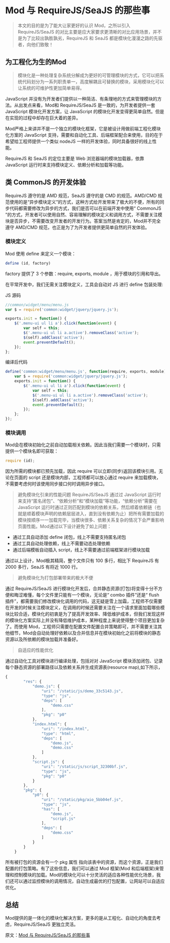 # Mod 与 RequireJS/SeaJS 的那些事

> 本文的目的是为了能大让家更好的认识 Mod，之所以引入 RequireJS/SeaJS 的对比主要是应大家要求更清晰的对比应用场景，并不是为了比较出孰胜孰劣，RequireJS 和 SeaJS 都是模块化漫漫之路的先驱者，向他们致敬！

## 为工程化为生的Mod
> 模块化是一种处理复杂系统分解成为更好的可管理模块的方式，它可以把系统代码划分为一系列职责单一，高度解耦且可替换的模块，采用模块化可以让系统的可维护性更加简单易得。

JavaScript 并没有为开发者们提供以一种简洁、有条理地的方式来管理模块的方法。从出发点来看，Mod和 RequireJS/SeaJS 是一致的，为开发者提供一套 JavaScript 模块化开发方案，让 JavaScript 的模块化开发变得更简单自然。但是在实现的过程中却存在巨大着的差异。

Mod严格上来讲并不是一个独立的模块化框架，它是被设计用做前端工程化模块化方案的 JavaScript 支持，需要和自动化工具、后端框架配合来使用，目的在于希望给工程师提供一个类似 nodeJS 一样的开发体验，同时具备很好的线上性能。

RequireJS 和 SeaJS 的定位主要是 Web 浏览器端的模块加载器，依靠 JavaScript 运行时来支持模块定义、依赖分析和加载等功能。

## 类 CommonJS 的开发体验

RequireJS 遵守的是 AMD 规范，SeaJS 遵守的是 CMD 的规范。AMD/CMD 规范使用的是“异步模块定义”的方式，这种方式给开发带来了极大的不便，所有的同步代码都需要修改为异步的方式，我们是否可以在前端开发中使用“ CommonJS ”的方式，开发者可以使用自然、容易理解的模块定义和调用方式，不需要关注模块是否异步，不需要改变开发者的开发行为。答案当然是肯定的，Mod并不完全遵守 AMD/CMD 规范，也正是为了为开发者提供更简单自然的开发体验。

### 模块定义

Mod 使用 define 来定义一个模块：
```javascript
define (id, factory)
```
factory 提供了 3 个参数：require, exports, module ，用于模块的引用和导出。

在平常开发中，我们无需关注模块定义，工具会自动对 JS 进行 define 包装处理:

JS 源码
```javascript
//common/widget/menu/menu.js
var $ = require('common:widget/jquery/jquery.js');

exports.init = function() {
    $('.menu-ui ul li a').click(function(event) {
        var self = this;
        $('.menu-ui ul li a.active').removeClass('active');
        $(self).addClass('active');
        event.preventDefault();
    });
};
```

编译后代码
```javascript
define('common:widget/menu/menu.js', function(require, exports, module){
    var $ = require('common:widget/jquery/jquery.js');
    exports.init = function() {
        $('.menu-ui ul li a').click(function(event) {
            var self = this;
            $('.menu-ui ul li a.active').removeClass('active');
            $(self).addClass('active');
            event.preventDefault();
        });
    };
});
```

### 模块调用

Mod会在模块初始化之前自动加载相关依赖。因此当我们需要一个模块时，只需提供一个模块名即可获取：
```javascript
require (id);
```
因为所需的模块都已预先加载，因此 require 可以立即(同步)返回该模块引用。无论在页面的 script 还是模块内部，工程师都可以放心通过 require 来加载模块，不需要考虑何时该使用同步接口何时调用异步接口。

> 避免模块化引来的性能问题
RequireJS/SeaJS 通过过 JavaScript 运行时来支持“匿名闭包”、“依赖分析”和“模块加载”等功能，“依赖分析”需要在 JavaScript 运行时通过正则匹配到模块的依赖关系，然后顺着依赖链（也就是顺着模块声明的依赖层层进入，直到没有依赖为止）把所有需要加载的模块按顺序一一加载完毕，当模块很多、依赖关系复杂的情况下会严重影响页面性能。Mod通过以下设计避免了如上问题：

* 通过工具自动添加 define 闭包，线上不需要支持匿名闭包
* 通过工具自动处理依赖，线上不需要动态处理依赖
* 通过后端模板自动插入 script，线上不需要通过前端框架进行模块加载

通过以上设计，Mod极其精简，整个文件只有 100 多行，相比下 RequireJS 有 2000 多行，SeaJS 有将近 1000 行。

> 避免模块化为打包部署带来的极大不便

通过 RequireJS/SeaJS 进行模块化开发后，合并静态资源(打包)将变得十分不方便和晦涩难懂，每个文件里只能有一个模块，无论是“ combo 插件”还是“ flush 插件”，都需要我们修改模块化调用的代码，这无疑是雪上加霜，工程师不仅需要在开发的时候关注模块定义，在调用的时候还需要关注在一个请求里面加载哪些模块比较合适，模块化的初衷是为了提高开发效率、降低维护成本，但我们发现这样的模块化方案实际上并没有降低维护成本，某种程度上来说使得整个项目更加复杂了。而使用 Mod，工程师只需要在配置文件配置合并策略即可，并不需要关注其他细节，Mod会自动处理好依赖以及合并信息并在模块初始化之前将模块的静态资源以及所依赖的模块加载并准备好。

> 自适应的性能优化

通过自动化工具对模块进行编译处理，包括对对 JavaScript 模块添加闭包、记录每个静态资源的部署路径以及依赖关系并生成资源表(resource map),如下所示，
```javascript
{
        "res": {
            "demo.js": {
                "uri": "/static/js/demo_33c5143.js",
                "type": "js",
                "deps": [
                    "demo.css"
                ],
                "pkg": "p0"
            },
            "index.html": {
                "uri": "/index.html",
                "type": "html",
                "deps": [
                    "demo.js",
                    "demo.css"
                ]
            },
            "script.js": {
                "uri": "/static/js/script_32300bf.js",
                "type": "js",
                "pkg": "p0"
            }
        },
        "pkg": {
            "p0": {
                "uri": "/static/pkg/aio_5bb04ef.js",
                "type": "js",
                "has": [
                    "demo.js",
                    "script.js"
                ],
                "deps": [
                    "demo.css"
                ]
            }
        }
    }
```
所有被打包的资源会有一个 pkg 属性 指向该表中的资源，而这个资源，正是我们配置的打包策略。有了这些信息，我们可以通过 Mod 框架(Mod 和后端框架)来管理和控制模块的加载。Mod的模块化可以十分灵活的适应各种性能优化场景，我们还可以通过监控模块的调用情况，自动生成最优的打包配置，让网站可以自适应优化。

## 总结

Mod提供的是一体化的模块化解决方案，更多的是从工程化、自动化的角度去考虑，RequireJS/SeaJS 更独立灵活。

原文：[Mod 与 RequireJS/SeaJS 的那些事](http://fex.baidu.com/blog/2014/04/fis-modjs-requirejs-seajs/) 